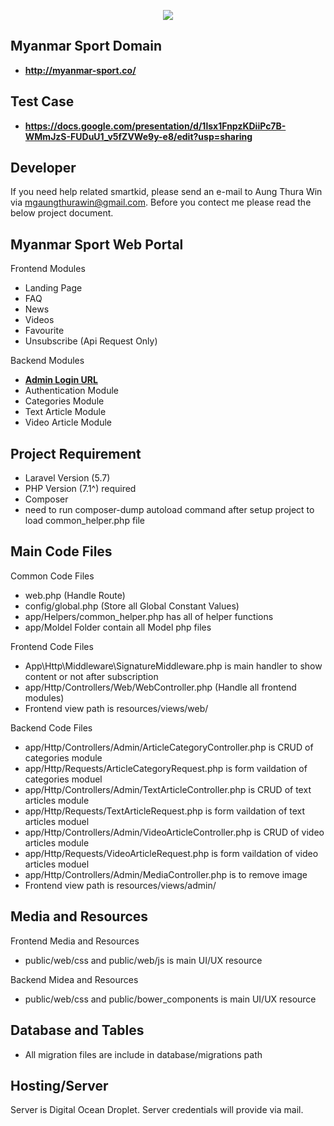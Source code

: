 <p align="center"><img src="http://myanmar-sport.co/web/images/logo_l.png"></p>


## Myanmar Sport Domain

- **http://myanmar-sport.co/**

## Test Case

- **https://docs.google.com/presentation/d/1lsx1FnpzKDiiPc7B-WMmJzS-FUDuU1_v5fZVWe9y-e8/edit?usp=sharing**

## Developer

If you need help related smartkid, please send an e-mail to Aung Thura Win via [mgaungthurawin@gmail.com](mgaungthurawin@gmail.com). Before you contect me please read the below project document.

## Myanmar Sport Web Portal

Frontend Modules

- Landing Page
- FAQ
- News
- Videos
- Favourite
- Unsubscribe (Api Request Only)

Backend Modules

- **[Admin Login URL](http://myanmar-sport.co/admin/login)**
- Authentication Module
- Categories Module
- Text Article Module
- Video Article Module

## Project Requirement 

- Laravel Version (5.7)
- PHP Version (7.1^) required
- Composer
- need to run composer-dump autoload command after setup project to load common_helper.php file

## Main Code Files

Common Code Files

- web.php (Handle Route)
- config/global.php (Store all Global Constant Values)
- app/Helpers/common_helper.php has all of helper functions
- app/Moldel Folder contain all Model php files

Frontend Code Files

- App\Http\Middleware\SignatureMiddleware.php is main handler to show content or not after subscription
- app/Http/Controllers/Web/WebController.php (Handle all frontend modules)
- Frontend view path is resources/views/web/

Backend Code Files

- app/Http/Controllers/Admin/ArticleCategoryController.php is CRUD of categories module
- app/Http/Requests/ArticleCategoryRequest.php is form vaildation of categories moduel
- app/Http/Controllers/Admin/TextArticleController.php is CRUD of text articles module
- app/Http/Requests/TextArticleRequest.php is form vaildation of text articles moduel
- app/Http/Controllers/Admin/VideoArticleController.php is CRUD of video articles module
- app/Http/Requests/VideoArticleRequest.php is form vaildation of video articles moduel
- app/Http/Controllers/Admin/MediaController.php is to remove image
- Frontend view path is resources/views/admin/

## Media and Resources

Frontend Media and Resources

- public/web/css and public/web/js is main UI/UX resource

Backend Midea and Resources

- public/web/css and public/bower_components is main UI/UX resource


## Database and Tables

- All migration files are include in database/migrations path

## Hosting/Server

Server is Digital Ocean Droplet. Server credentials will provide via mail.









